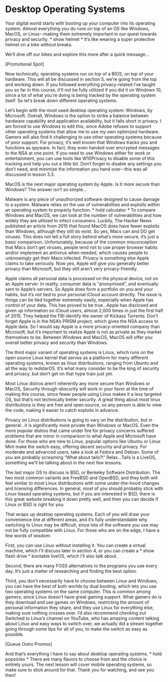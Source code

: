 # Desktop Operating Systems

Your digital world starts with booting up your computer into its operating system.
Almost everything you do runs on top of an OS like Windows, MacOS, or
Linux--making them extremely important in our quest towards privacy and
security. \* show helmet \* It’s like wearing a super protective helmet on a bike
without breaks.

We’ll dive off our bikes and explore this more after a quick message…

[Promotional Spot]

Now technically, operating systems run on top of a BIOS, on top of your
hardware. This will all be discussed in section 5, we’re going from the top and
working down. If you followed everything privacy-related I’ve taught you so far in
this course, it’ll not be fully utilized if you did it on Windows 10, since a lot of what
you’re doing is being tracked by the operating system itself.
So let’s break down different operating systems.

Let’s begin with the most used desktop operating system: Windows, by Microsoft.
Overall, Windows is the option to strike a balance between hardware capability
and application availability, but it falls short in privacy. I am forced to use
Windows to edit this, since Adobe refuses to support other operating systems
that allow me to use my own optimized hardware. Gamers will also find it
challenging to use other operating systems because of poor support. For privacy,
it’s well known that Windows tracks you and functions as spyware. In fact, they
even handed over encrypted messages to the NSA at one point. If you need to
use Windows either for work or entertainment, you can use tools like W10Privacy
to disable some of this tracking and help you out a little bit. Don’t forget to
disable any settings you don’t need, and minimize the information you hand
over--this was all discussed in lesson 3.3.

MacOS is the next major operating system by Apple. Is it more secure than
Windows? The answer isn’t so simple...

Malware is any piece of unauthorized software designed to cause damage to a
system. Malware relies on the use of vulnerabilities and exploits within an
operating system to properly function. \* hold calculator \* To compare Windows
and MacOS, we can look at the number of vulnerabilities and how widely they are
utilized to infect consumers. Luckily, The Hacker News published an article from
2015 that found MacOS does have fewer exploits than Windows, although they
still do exist. So yes, Macs can and DO get viruses. This does not tell a full story
behind what’s more secure, it’s just a basic comparison. Unfortunately, because
of the common misconception that Macs don’t get viruses, people tend not to
use proper browser habits and/or implement an antivirus when needed, which
causes people to unknowingly get their Macs infected.
Privacy is something else Apple claims to take seriously. Now yes, Apple will give
you generally better privacy than Microsoft, but they still aren’t very
privacy-friendly.

Apple claims all personal data is processed on the physical device, not on an
Apple server. In reality, consumer data is “anonymised”, and eventually sent to
Apple’s servers. So Apple does form a portfolio on you and your habits, but it’s
not tied to your personal iCloud account directly. The issue is things can be tied
together extremely easily, especially when Apple has control of your data.
This has proved to be true...Apple has disclosed and given up information on
iCloud users, almost 2,000 times in just the first half of 2015. They helped the FBI
identify the owner of Kickass Torrents. Don’t forget Apple is in the NSA’s PRISM
project, which gives the NSA access to Apple data. So I would say Apple is a more
privacy-oriented company than Microsoft, but it’s important to realize Apple is
not as private as they market themselves to be.
Between Windows and MacOS, MacOS will offer you overall better privacy and
security than Windows.

The third major variant of operating systems is Linux, which runs on the open
source Linux kernel that serves as a platform for many different operating
systems, known as linux distributions, ranging from Ubuntu and all the way to
redstarOS. It’s what many consider to be the king of security and privacy, but
don’t get on that hype train just yet.

Most Linux distros aren’t inherently any more secure than Windows or MacOS,
Security through obscurity will work in your favor at the time of making this
course, since fewer people using Linux makes it a less targeted OS, but that’s not
technically better security. A great thing about most linux distributions is they
are free and open source, so any person is able to view the code, making it easier
to catch exploits in advance.

Privacy on Linux distributions is going to vary on the distribution, but in
general…it is significantly more private than Windows or MacOS. Even the more
popular distros that came under fire for privacy concerns suffered problems that
are minor in comparison to what Apple and Microsoft have done.
For those who are new to Linux, popular options like Ubuntu or Linux Mint make
the switch easy, offering decent security and privacy. For moderate and
advanced users, take a look at Fedora and Debian. Some of you are probably
screaming “What about tails?!” Relax...Tails is a LiveOS, something we’ll be talking
about in the next few lessons.

The last major OS to discuss is BSD, or Berkeley Software Distribution. The two
most common variants are FreeBSD and OpenBSD, and they both will feel similar
to most Linux distributions with some under-the-hood changes and licensing
differences. In general, most of you should probably stick with Linux-based
operating systems, but if you are interested in BSD, there is this great website
breaking it down pretty well, and then you can decide if Linux or BSD is right for
you.

That wraps up desktop operating systems. Each of you will draw your
convenience line at different areas, and it’s fully understandable why switching to
Linux may be difficult, since lots of the software you use may not be fully
compatible with Linux. For those who are on the edge, I have a few words of
wisdom:

First, you can use Linux without installing it. You can create a virtual machine,
which I’ll discuss later in section 4, or you can create a \* show flash drive \*
bootable liveOS, which I’ll also talk about.

Second, there are many FOSS alternatives to the programs you use every day. It’s
just a matter of researching and finding the best option.

Third, you don’t necessarily have to choose between Linux and Windows, you can
have the best of both worlds by dual booting, which lets you use two operating
systems on the same computer. This is common among gamers, since Linux
doesn’t have great gaming support. What gamers do is they download and use
games on Windows, restricting the amount of personal information they share,
and they use Linux for everything else, making sure nothing crosses over. I’d also
recommend checking out Switched to Linux’s channel on YouTube, who has
amazing content talking about Linux and easy ways to switch over, we actually
did a stream together going through some tips for all of you, to make the switch
as easy as possible.

[Queue Outro Promos]

And that’s everything I have to say about desktop operating systems. \* hold
popsicles \* There are many flavors to choose from and the choice is entirely
yours. The next lesson will cover mobile operating systems, so make sure to stick
around for that. Thank you for watching, and see you then!